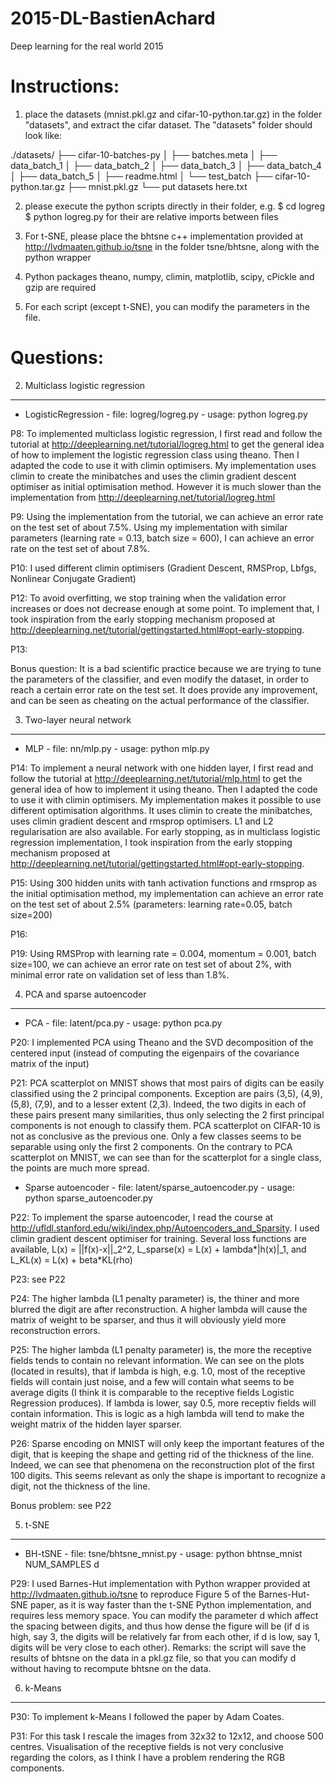 # 2015-DL-BastienAchard
Deep learning for the real world 2015

Instructions:
=============

1. place the datasets (mnist.pkl.gz and cifar-10-python.tar.gz) in the folder "datasets", and extract the cifar dataset. The "datasets" folder should look like:

./datasets/
├── cifar-10-batches-py
│   ├── batches.meta
│   ├── data_batch_1
│   ├── data_batch_2
│   ├── data_batch_3
│   ├── data_batch_4
│   ├── data_batch_5
│   ├── readme.html
│   └── test_batch
├── cifar-10-python.tar.gz
├── mnist.pkl.gz
└── put datasets here.txt

2. please execute the python scripts directly in their folder, e.g.
$ cd logreg
$ python logreg.py
for their are relative imports between files

3. For t-SNE, please place the bhtsne c++ implementation provided at http://lvdmaaten.github.io/tsne in the folder tsne/bhtsne, along with the python wrapper

4. Python packages theano, numpy, climin, matplotlib, scipy, cPickle and gzip are required

5. For each script (except t-SNE), you can modify the parameters in the file.

Questions:
==========

2. Multiclass logistic regression
---------------------------------
* LogisticRegression - file: logreg/logreg.py - usage: python logreg.py

P8: To implemented multiclass logistic regression, I first read and follow the tutorial at http://deeplearning.net/tutorial/logreg.html to get the general idea of how to implement the logistic regression class using theano. 
Then I adapted the code to use it with climin optimisers.
My implementation uses climin to create the minibatches and uses the climin gradient descent optimiser as initial optimisation method.
However it is much slower than the implementation from http://deeplearning.net/tutorial/logreg.html

P9: Using the implementation from the tutorial, we can achieve an error rate on the test set of about 7.5%. Using my implementation with similar parameters (learning rate = 0.13, batch size = 600), I can achieve an error rate on the test set of about 7.8%.

P10: I used different climin optimisers (Gradient Descent, RMSProp, Lbfgs, Nonlinear Conjugate Gradient)

P12: To avoid overfitting, we stop training when the validation error increases or does not decrease enough at some point. To implement that, I took inspiration from the early stopping mechanism proposed at http://deeplearning.net/tutorial/gettingstarted.html#opt-early-stopping.

P13: 

Bonus question: It is a bad scientific practice because we are trying to tune the parameters of the classifier, and even modify the dataset, in order to reach a certain error rate on the test set. It does provide any improvement, and can be seen as cheating on the actual performance of the classifier.


3. Two-layer neural network
---------------------------
* MLP - file: nn/mlp.py - usage: python mlp.py

P14: To implement a neural network with one hidden layer, I first read and follow the tutorial at http://deeplearning.net/tutorial/mlp.html to get the general idea of how to implement it using theano.
Then I adapted the code to use it with climin optimisers.
My implementation makes it possible to use different optimisation algorithms. It uses climin to create the minibatches, uses climin gradient descent and rmsprop optimisers. L1 and L2 regularisation are also available. 
For early stopping, as in multiclass logistic regression implementation, I took inspiration from the early stopping mechanism proposed at http://deeplearning.net/tutorial/gettingstarted.html#opt-early-stopping.

P15: Using 300 hidden units with tanh activation functions and rmsprop as the initial optimisation method, my implementation can achieve an error rate on the test set of about 2.5% (parameters: learning rate=0.05, batch size=200)

P16: 

P19: Using RMSProp with learning rate = 0.004,  momentum = 0.001, batch size=100, we can achieve an error rate on test set of about 2%, with minimal error rate on validation set of less than 1.8%.



4. PCA and sparse autoencoder
-----------------------------

* PCA - file: latent/pca.py - usage: python pca.py

P20: I implemented PCA using Theano and the SVD decomposition of the centered input (instead of computing the eigenpairs of the covariance matrix of the input)

P21: PCA scatterplot on MNIST shows that most pairs of digits can be easily classified using the 2 principal components. Exception are pairs (3,5), (4,9), (5,8), (7,9), and to a lesser extent (2,3). Indeed, the two digits in each of these pairs present many similarities, thus only selecting the 2 first principal components is not enough to classify them.
PCA scatterplot on CIFAR-10 is not as conclusive as the previous one. Only a few classes seems to be separable using only the first 2 components. On the contrary to PCA scatterplot on MNIST, we can see than for the scatterplot for a single class, the points are much more spread. 

* Sparse autoencoder - file: latent/sparse_autoencoder.py - usage: python sparse_autoencoder.py

P22: To implement the sparse autoencoder, I read the course at http://ufldl.stanford.edu/wiki/index.php/Autoencoders_and_Sparsity. 
I used climin gradient descent optimiser for training. 
Several loss functions are available, L(x) = ||f(x)-x||_2^2, L_sparse(x) = L(x) + lambda*|h(x)|_1, and L_KL(x) = L(x) + beta*KL(rho)

P23: see P22

P24: The higher lambda (L1 penalty parameter) is, the thiner and more blurred the digit are after reconstruction. A higher lambda will cause the matrix of weight to be sparser, and thus it will obviously yield more reconstruction errors.

P25: The higher lambda (L1 penalty parameter) is, the more the receptive fields tends to contain no relevant information. We can see on the plots (located in results), that if lambda is high, e.g. 1.0, most of the receptive fields will contain just noise, and a few will contain what seems to be average digits (I think it is comparable to the receptive fields Logistic Regression produces). If lambda is lower, say 0.5, more receptiv fields will contain information. This is logic as a high lambda will tend to make the weight matrix of the hidden layer sparser.

P26: Sparse encoding on MNIST will only keep the important features of the digit, that is keeping the shape and getting rid of the thickness of the line. Indeed, we can see that phenomena on the reconstruction plot of the first 100 digits. This seems relevant as only the shape is important to recognize a digit, not the thickness of the line.

Bonus problem: see P22

5. t-SNE
--------

* BH-tSNE - file: tsne/bhtsne_mnist.py - usage: python bhtnse_mnist NUM_SAMPLES d

P29: I used Barnes-Hut implementation with Python wrapper provided at http://lvdmaaten.github.io/tsne to reproduce Figure 5 of the Barnes-Hut-SNE paper, as it is way faster than the t-SNE Python implementation, and requires less memory space.
You can modify the parameter d which affect the spacing between digits, and thus how dense the figure will be (if d is high, say 3, the digits will be relatively far from each  other, if d is low, say 1, digits will be very close to each other).
Remarks: the script will save the results of bhtsne on the data in a pkl.gz file, so that you can modify d without having to recompute bhtsne on the data.


6. k-Means
----------

P30: To implement k-Means I followed the paper by Adam Coates.

P31: For this task I rescale the images from 32x32 to 12x12, and choose 500 centres.
Visualisation of the receptive fields is not very conclusive regarding the colors, as I think I have a problem rendering the RGB components.


